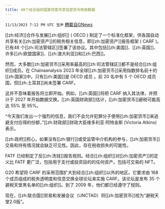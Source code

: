 ```yaml
---
title: 48个经合组织国家同意共享加密货币税收数据
---
```

`11/13/2023 7:12 PM UTC 宝尹` [轉載自GNews](https://gnews.org/articles/1972022)

[[zh:经济]]合作与发展[[zh:组织]] ( OECD ) 制定了一个标准化框架，供各国自动共享有关[[zh:加密资产]]的税务相关信息，即[[zh:加密资产]]报告框架 ( CARF )。 已有48 个[[zh:司法管辖区]]签署了该协议。其中包括[[zh:美国]]、[[zh:英国]]、许多[[zh:欧盟国家]]、[[zh:澳大利亚]]和[[zh:巴西]]。

然而，大多数[[zh:加密货币]]采用率最高的[[zh:司法管辖区]]都不是经合[[zh:组织]]成员。在 Chainaanalysis 2023 年全球[[zh:加密货币]]采用指数排名前十的[[zh:国家]]中，只有[[zh:美国]]是 OECD 成员 。前 20 名中有 5 个 OECD 成员国，但[[zh:土耳其]]尚未签署 CARF。

这并不意味着报告将立即开始。例如，[[zh:英国]]将把 CARF 纳入其法律，并预计于 2027 年开始数据交换。[[zh:英国财政部]]估计，[[zh:加密货币]]避税可能高达 55% 至 95%。

“今天我们发出一个强烈的信息，我们不会允许犯罪分子使用[[zh:加密货币]]来逃避支付应得的份额，”[[zh:财政部]]财政大臣维多利亚·阿特金斯 (Victoria Atkins) 表示。

[[zh:政府]]担心，如果没有[[zh:银行]]或受监管中介机构的参与，[[zh:加密货币]]交易和持有情况就会缺乏可见性。因此，存在税收损失的可能性。

FATF 已经制定了反[[zh:洗钱]]报告规则。经合[[zh:组织]]对[[zh:加密资产]]的定义比 FATF 更广泛，包括用于支付或投资目的的任何资产。包括可交易的 NFT。

G20 希望将 CARF 的采用范围扩大到经合[[zh:组织]]以外的地区。它要求由 168 个成员组成的税务透明度和信息交换全球论坛来实施 CARF。该论坛是发布 35 个避税天堂黑名单的[[zh:组织]]。到了 2009 年，他们都已经遵守了规则。

现在，[[zh:联合国]]贸易和发展会议（UNCTAD）将[[zh:加密货币]]视为“避税天堂2.0版”。
